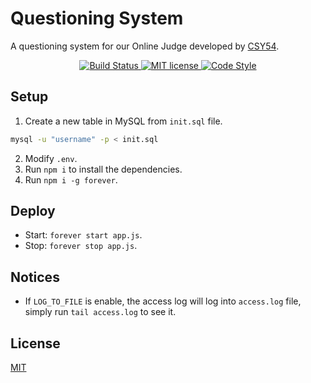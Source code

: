 # Questioning System

A questioning system for our Online Judge developed by [CSY54](https://csy54.github.io/).

<p align="center">
  <a href="https://travis-ci.org/CSY54/Questioning_System">
    <img src="https://travis-ci.org/CSY54/Questioning_System.svg?branch=master" alt="Build Status">
  </a>
  <a href="https://choosealicense.com/licenses/mit/">
    <img src="https://img.shields.io/badge/License-MIT-brightgreen.svg" alt="MIT license">
  </a>
  <a href="https://google.github.io/styleguide/jsguide.html">
    <img src="https://img.shields.io/badge/code%20style-Google-brightgreen" alt="Code Style">
  </a>
</p>



## Setup

1. Create a new table in MySQL from `init.sql` file.
```sh
mysql -u "username" -p < init.sql
```
2. Modify `.env`.
3. Run `npm i` to install the dependencies.
4. Run `npm i -g forever`.

## Deploy

- Start: `forever start app.js`.
- Stop: `forever stop app.js`.

## Notices

- If `LOG_TO_FILE` is enable, the access log will log into `access.log` file, simply run `tail access.log` to see it.

## License

[MIT](https://choosealicense.com/licenses/mit/)

